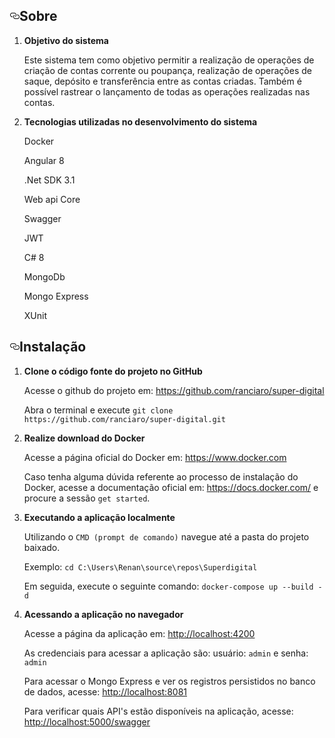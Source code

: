 <article class="markdown-body entry-content p-5" itemprop="text">
<h2><a id="user-content-sobre" class="anchor" aria-hidden="true" href="#sobre"><svg class="octicon octicon-link" viewBox="0 0 16 16" version="1.1" width="16" height="16" aria-hidden="true"><path fill-rule="evenodd" d="M4 9h1v1H4c-1.5 0-3-1.69-3-3.5S2.55 3 4 3h4c1.45 0 3 1.69 3 3.5 0 1.41-.91 2.72-2 3.25V8.59c.58-.45 1-1.27 1-2.09C10 5.22 8.98 4 8 4H4c-.98 0-2 1.22-2 2.5S3 9 4 9zm9-3h-1v1h1c1 0 2 1.22 2 2.5S13.98 12 13 12H9c-.98 0-2-1.22-2-2.5 0-.83.42-1.64 1-2.09V6.25c-1.09.53-2 1.84-2 3.25C6 11.31 7.55 13 9 13h4c1.45 0 3-1.69 3-3.5S14.5 6 13 6z"></path></svg></a>Sobre</h2>
<ol>
                                        <li>
                                            <p><b>Objetivo do sistema</b></p>
                                            <p>Este sistema tem como objetivo permitir a realização de operações de criação de contas corrente ou poupança, realização de operações de saque, depósito e transferência entre as contas criadas. Também é possível rastrear o lançamento de todas as operações realizadas nas contas. </p>
                                        </li>
                                        <li>
                                            <p><b>Tecnologias utilizadas no desenvolvimento do sistema</b></p>
                                            <p>Docker</p>
                                            <p>Angular 8</p>
                                            <p>.Net SDK 3.1</p>
                                            <p>Web api Core</p>
                                            <p>Swagger</p>
                                            <p>JWT</p>
                                            <p>C# 8</p>
                                            <p>MongoDb</p>
                                            <p>Mongo Express</p>
                                            <p>XUnit</p>
                                        </li>
                                        
</ol>
<h2><a id="user-content-instalação" class="anchor" aria-hidden="true" href="#instalação"><svg class="octicon octicon-link" viewBox="0 0 16 16" version="1.1" width="16" height="16" aria-hidden="true"><path fill-rule="evenodd" d="M4 9h1v1H4c-1.5 0-3-1.69-3-3.5S2.55 3 4 3h4c1.45 0 3 1.69 3 3.5 0 1.41-.91 2.72-2 3.25V8.59c.58-.45 1-1.27 1-2.09C10 5.22 8.98 4 8 4H4c-.98 0-2 1.22-2 2.5S3 9 4 9zm9-3h-1v1h1c1 0 2 1.22 2 2.5S13.98 12 13 12H9c-.98 0-2-1.22-2-2.5 0-.83.42-1.64 1-2.09V6.25c-1.09.53-2 1.84-2 3.25C6 11.31 7.55 13 9 13h4c1.45 0 3-1.69 3-3.5S14.5 6 13 6z"></path></svg></a>Instalação</h2>
<ol>
                                        <li>
                                            <p><b>Clone o código fonte do projeto no GitHub</b></p>
                                            <p>Acesse o github do projeto em: <a target="_blank" href="https://github.com/ranciaro/super-digital">https://github.com/ranciaro/super-digital</a></p>
                                            <p>Abra o terminal e execute <code>git clone https://github.com/ranciaro/super-digital.git</code></p>
                                        </li>
                                        <li>
                                            <p><b>Realize download do Docker</b></p>
                                            <p>Acesse a página oficial do Docker em: <a target="_blank" href="https://www.docker.com/">https://www.docker.com</a></p>
                                            <p>Caso tenha alguma dúvida referente ao processo de instalação do Docker, acesse a documentação oficial em: <a target="_blank" href="https://docs.docker.com/">https://docs.docker.com/</a> e procure a sessão <code>get started</code>.</p>
                                        </li>
                                        <li>
                                            <p><b>Executando a aplicação localmente</b></p>
                                            <p>Utilizando o <code>CMD (prompt de comando)</code> navegue até a pasta do projeto baixado.</p>
                                            <p>Exemplo: <code>cd C:\Users\Renan\source\repos\Superdigital</code></p>
                                            <p>Em seguida, execute o seguinte comando: <code>docker-compose up --build -d</code></p>                                            
                                        </li>
                                        <li>
                                            <p><b>Acessando a aplicação no navegador</b></p>
                                            <p>Acesse a página da aplicação em: <a target="_blank" href="http://localhost:4200">http://localhost:4200</a></p>
                                            <p>As credenciais para acessar a aplicação são: usuário: <code>admin</code> e senha: <code>admin</code></p>
                                            <p>Para acessar o Mongo Express e ver os registros persistidos no banco de dados, acesse: <a target="_blank" href="http://localhost:8081">http://localhost:8081</a></p>
                                            <p>Para verificar quais API's estão disponíveis na aplicação, acesse: <a target="_blank" href="http://localhost:5000/swagger">http://localhost:5000/swagger</a></p>
                                        </li>
                                    </ol>
</article>
